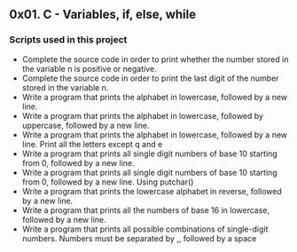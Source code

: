 ## 0x01. C - Variables, if, else, while
### Scripts used in this project
* Complete the source code in order to print whether the number stored in the variable n is positive or negative.
* Complete the source code in order to print the last digit of the number stored in the variable n.
* Write a program that prints the alphabet in lowercase, followed by a new line.
* Write a program that prints the alphabet in lowercase, followed by uppercase, followed by a new line.
* Write a program that prints the alphabet in lowercase, followed by a new line. Print all the letters except q and e
* Write a program that prints all single digit numbers of base 10 starting from 0, followed by a new line.
* Write a program that prints all single digit numbers of base 10 starting from 0, followed by a new line. Using putchar()
* Write a program that prints the lowercase alphabet in reverse, followed by a new line.
* Write a program that prints all the numbers of base 16 in lowercase, followed by a new line.
* Write a program that prints all possible combinations of single-digit numbers. Numbers must be separated by ,, followed by a space
